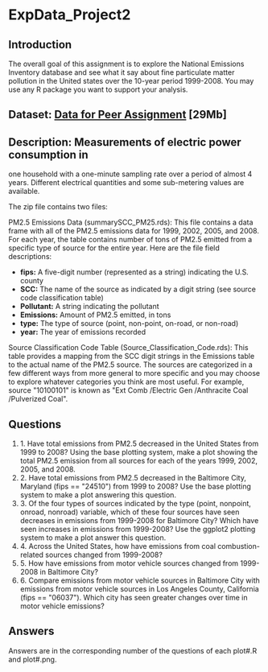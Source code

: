 # ExpData_Project2

## Introduction

The overall goal of this assignment is to explore the National Emissions Inventory database and see what it say about fine particulate matter pollution in the United states over the 10-year period 1999-2008. You may use any R package you want to support your analysis.


## <b>Dataset</b>: <a href="https://d396qusza40orc.cloudfront.net/exdata%2Fdata%2FNEI_data.zip">Data for Peer Assignment</a> [29Mb]

## <b>Description</b>: Measurements of electric power consumption in
one household with a one-minute sampling rate over a period of almost
4 years. Different electrical quantities and some sub-metering values
are available.

The zip file contains two files:

PM2.5 Emissions Data (summarySCC_PM25.rds): This file contains a data frame with all of the PM2.5 emissions data for 1999, 2002, 2005, and 2008. For each year, the table contains number of tons of PM2.5 emitted from a specific type of source for the entire year. Here are the file field descriptions:

* <b>fips:</b> A five-digit number (represented as a string) indicating the U.S. county
* <b>SCC:</b> The name of the source as indicated by a digit string (see source code classification table)
* <b>Pollutant:</b> A string indicating the pollutant
* <b>Emissions:</b> Amount of PM2.5 emitted, in tons
* <b>type:</b> The type of source (point, non-point, on-road, or non-road)
* <b>year:</b> The year of emissions recorded

Source Classification Code Table (Source_Classification_Code.rds): This table provides a mapping from the SCC digit strings in the Emissions table to the actual name of the PM2.5 source. The sources are categorized in a few different ways from more general to more specific and you may choose to explore whatever categories you think are most useful. For example, source "10100101" is known as "Ext Comb /Electric Gen /Anthracite Coal /Pulverized Coal".

## <b>Questions</b>

<ol>
<li>1. Have total emissions from PM2.5 decreased in the United States from 1999 to 2008? Using the base plotting system, make a plot showing the total PM2.5 emission from all sources for each of the years 1999, 2002, 2005, and 2008.</li>

<li>2. Have total emissions from PM2.5 decreased in the Baltimore City, Maryland (fips == "24510") from 1999 to 2008? Use the base plotting system to make a plot answering this question.</li>

<li>3. Of the four types of sources indicated by the type (point, nonpoint, onroad, nonroad) variable, which of these four sources have seen decreases in emissions from 1999-2008 for Baltimore City? Which have seen increases in emissions from 1999-2008? Use the ggplot2 plotting system to make a plot answer this question.</li>

<li>4. Across the United States, how have emissions from coal combustion-related sources changed from 1999-2008?</li>

<li>5. How have emissions from motor vehicle sources changed from 1999-2008 in Baltimore City?</li>

<li>6. Compare emissions from motor vehicle sources in Baltimore City with emissions from motor vehicle sources in Los Angeles County, California (fips == "06037"). Which city has seen greater changes over time in motor vehicle emissions?</li>
</ol>

## <b>Answers</b> 

Answers are in the corresponding number of the questions of each plot#.R and plot#.png.
